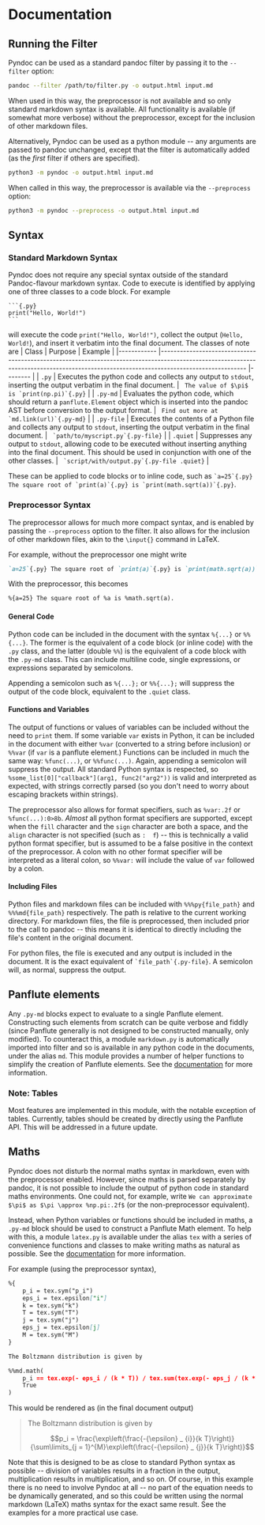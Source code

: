 # Documentation

## Running the Filter

Pyndoc can be used as a standard pandoc filter by passing it to the `--filter` option:
```bash
pandoc --filter /path/to/filter.py -o output.html input.md
```

When used in this way, the preprocessor is not available and so only standard markdown syntax is available. All functionality is available (if somewhat more verbose) without the preprocessor, except for the inclusion of other markdown files. 

Alternatively, Pyndoc can be used as a python module -- any arguments are passed to pandoc unchanged, except that the filter is automatically added (as the *first* filter if others are specified).
```bash
python3 -m pyndoc -o output.html input.md
```

When called in this way, the preprocessor is available via the `--preprocess` option:
```bash
python3 -m pyndoc --preprocess -o output.html input.md
```

## Syntax

### Standard Markdown Syntax

Pyndoc does not require any special syntax outside of the standard Pandoc-flavour markdown syntax. Code to execute is identified by applying one of three classes to a code block. For example
~~~
```{.py}
print("Hello, World!")
```
~~~
will execute the code `print("Hello, World!")`, collect the output (`Hello, World!`), and insert it verbatim into the final document. The classes of note are
| Class      	| Purpose                                                                                                                                                                               	| Example   |
|------------	|---------------------------------------------------------------------------------------------------------------------------------------------------------------------------------------	|--------   |
| `.py`      	| Executes the python code and collects any output to `stdout`, inserting the output verbatim in the final document.                                                                    	| `` The value of $\pi$ is `print(np.pi)`{.py}`` |
| `.py-md`   	| Evaluates the python code, which should return a `panflute.Element` object which is inserted into the pandoc AST before conversion to the output format.                              	| `` Find out more at `md.link(url)`{.py-md}`` |
| `.py-file` 	| Executes the contents of a Python file and collects any output to `stdout`, inserting the output verbatim in the final document.                                                      	| `` `path/to/myscript.py`{.py-file}`` |
| `.quiet`   	| Suppresses any output to `stdout`, allowing code to be executed without inserting anything into the final document. This should be used in conjunction with one of the other classes. 	| `` `script/with/output.py`{.py-file .quiet}`` |

These can be applied to code blocks or to inline code, such as `` `a=25`{.py} The square root of `print(a)`{.py} is `print(math.sqrt(a))`{.py} ``.

### Preprocessor Syntax

The preprocessor allows for much more compact syntax, and is enabled by passing the `--preprocess` option to the filter. It also allows for the inclusion of other markdown files, akin to the `\input{}` command in LaTeX. 

For example, without the preprocessor one might write

```markdown
`a=25`{.py} The square root of `print(a)`{.py} is `print(math.sqrt(a))`{.py}.
```

With the preprocessor, this becomes

```markdown
%{a=25} The square root of %a is %math.sqrt(a).
```

#### General Code

Python code can be included in the document with the syntax ``%{...}`` or ``%%{...}``. The former is the equivalent of a code block (or inline code) with the `.py` class, and the latter (double `%%`) is the equivalent of a code block with the `.py-md` class. This can include multiline code, single expressions, or expressions separated by semicolons.

Appending a semicolon such as `%{...};` or `%%{...};` will suppress the output of the code block, equivalent to the `.quiet` class.

#### Functions and Variables

The output of functions or values of variables can be included without the need to `print` them. If some variable `var` exists in Python, it can be included in the document with either `%var` (converted to a string before inclusion) or `%%var` (if `var` is a panflute element.) Functions can be included in much the same way: `%func(...)`, or `%%func(...)`. Again, appending a semicolon will suppress the output. All standard Python syntax is respected, so `%some_list[0]["callback"](arg1, func2("arg2"))` is valid and interpreted as expected, with strings correctly parsed (so you don't need to worry about escaping brackets within strings).

The preprocessor also allows for format specifiers, such as `%var:.2f` or `%func(...):0>8b`. *Almost* all python format specifiers are supported, except when the `fill` character and the `sign` character are both a space, and the `align` character is not specified (such as `:  f`) -- this is technically a valid python format specifier, but is assumed to be a false positive in the context of the preprocessor. A colon with no other format specifier will be interpreted as a literal colon, so `%%var:` will include the value of `var` followed by a colon.

#### Including Files

Python files and markdown files can be included with `%%%py{file_path}` and `%%%md{file_path}` respectively. The path is relative to the current working directory. For markdown files, the file is preprocessed, then included prior to the call to pandoc -- this means it is identical to directly including the file's content in the original document. 

For python files, the file is executed and any output is included in the document. It is the exact equivalent of `` `file_path`{.py-file} ``. A semicolon will, as normal, suppress the output.

## Panflute elements

Any `.py-md` blocks expect to evaluate to a single Panflute element. Constructing such elements from scratch can be quite verbose and fiddly (since Panflute generally is not designed to be constructed manually, only modified). To counteract this, a module `markdown.py` is automatically imported into filter and so is available in any python code in the documents, under the alias `md`. This module provides a number of helper functions to simplify the creation of Panflute elements. See the [documentation](markdown.md) for more information.

### Note: Tables

Most features are implemented in this module, with the notable exception of tables. Currently, tables should be created by directly using the Panflute API. This will be addressed in a future update.

## Maths

Pyndoc does not disturb the normal maths syntax in markdown, even with the preprocessor enabled. However, since maths is parsed separately by pandoc, it is not possible to include the output of python code in standard maths environments. One could not, for example, write ``We can approximate $\pi$ as $\pi \approx %np.pi:.2f$`` (or the non-preprocessor equivalent). 

Instead, when Python variables or functions should be included in maths, a `.py-md` block should be used to construct a Panflute Math element. To help with this, a module `latex.py` is available under the alias `tex` with a series of convenience functions and classes to make writing maths as natural as possible. See the [documentation](latex.md) for more information.

For example (using the preprocessor syntax),

```markdown
%{
    p_i = tex.sym("p_i")
    eps_i = tex.epsilon["i"]
    k = tex.sym("k")
    T = tex.sym("T")
    j = tex.sym("j")
    eps_j = tex.epsilon[j]
    M = tex.sym("M")
}

The Boltzmann distribution is given by

%%md.math(
    p_i == tex.exp(- eps_i / (k * T)) / tex.sum(tex.exp(- eps_j / (k * T)), j == 1, M),
    True
)
```

This would be rendered as (in the final document output)

> The Boltzmann distribution is given by
> 
> $$p_i = \frac{\exp\left(\frac{-{\epsilon} _ {i}}{k T}\right)}{\sum\limits_{j = 1}^{M}\exp\left(\frac{-{\epsilon} _ {j}}{k T}\right)}$$

Note that this is designed to be as close to standard Python syntax as possible -- division of variables results in a fraction in the output, multiplication results in multiplication, and so on. Of course, in this example there is no need to involve Pyndoc at all -- no part of the equation needs to be dynamically generated, and so this could be written using the normal markdown (LaTeX) maths syntax for the exact same result. See the examples for a more practical use case.